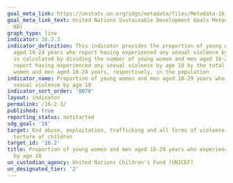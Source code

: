 ```yaml
---
goal_meta_link: https://unstats.un.org/sdgs/metadata/files/Metadata-16-02-03.pdf
goal_meta_link_text: United Nations Sustainable Development Goals Metadata (PDF 208
  KB)
graph_type: line
indicator: 16.2.3
indicator_definition: This indicator provides the proportion of young women and men
  aged 18-24 years who report having experienced any sexual violence by age 18. It
  is calculated by dividing the number of young women and men aged 18-24 years who
  report having experienced any sexual violence by age 18 by the total number of young
  women and men aged 18-24 years, respectively, in the population
indicator_name: Proportion of young women and men aged 18-29 years who experienced
  sexual violence by age 18
indicator_sort_order: '0070'
layout: indicator
permalink: /16-2-3/
published: true
reporting_status: notstarted
sdg_goal: '16'
target: End abuse, exploitation, trafficking and all forms of violence against and
  torture of children
target_id: '16.2'
title: Proportion of young women and men aged 18-29 years who experienced sexual violence
  by age 18
un_custodian_agency: United Nations Children's Fund (UNICEF)
un_designated_tier: '2'
---
```

